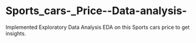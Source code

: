 # Sports_cars-_Price--Data-analysis-

Implemented Exploratory Data Analysis EDA on this Sports cars price to get insights.
